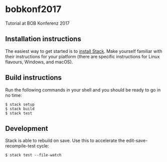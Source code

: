 # bobkonf2017

Tutorial at BOB Konferenz 2017

## Installation instructions

The easiest way to get started is to [install Stack](https://docs.haskellstack.org/en/stable/install_and_upgrade/).
Make yourself familiar with their instructions for your platform (there are specific instructions for Linux flavours, Windows, and macOS).

## Build instructions

Run the following commands in your shell and you should be ready to go in no time:

```
$ stack setup
$ stack build
$ stack test
```

## Development

Stack is able to rebuild on save.
Use this to accelerate the edit-save-recompile-test cycle:

```
$ stack test --file-watch
```
